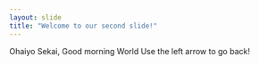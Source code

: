```yaml
---
layout: slide
title: "Welcome to our second slide!"
---
```

Ohaiyo Sekai, Good morning World
Use the left arrow to go back!

